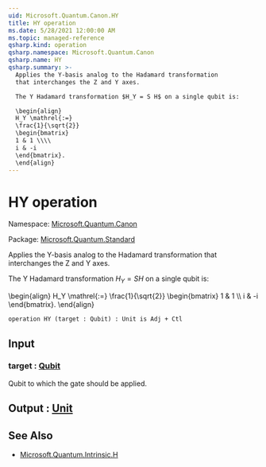 ```yaml
---
uid: Microsoft.Quantum.Canon.HY
title: HY operation
ms.date: 5/28/2021 12:00:00 AM
ms.topic: managed-reference
qsharp.kind: operation
qsharp.namespace: Microsoft.Quantum.Canon
qsharp.name: HY
qsharp.summary: >-
  Applies the Y-basis analog to the Hadamard transformation
  that interchanges the Z and Y axes.

  The Y Hadamard transformation $H_Y = S H$ on a single qubit is:

  \begin{align}
  H_Y \mathrel{:=}
  \frac{1}{\sqrt{2}}
  \begin{bmatrix}
  1 & 1 \\\\
  i & -i
  \end{bmatrix}.
  \end{align}
---
```


# HY operation

Namespace: [Microsoft.Quantum.Canon](xref:Microsoft.Quantum.Canon)

Package: [Microsoft.Quantum.Standard](https://nuget.org/packages/Microsoft.Quantum.Standard)


Applies the Y-basis analog to the Hadamard transformationthat interchanges the Z and Y axes.The Y Hadamard transformation $H_Y = S H$ on a single qubit is:\begin{align}H_Y \mathrel{:=}\frac{1}{\sqrt{2}}\begin{bmatrix}1 & 1 \\\\i & -i\end{bmatrix}.\end{align}

```qsharp
operation HY (target : Qubit) : Unit is Adj + Ctl
```


## Input

### target : [Qubit](xref:microsoft.quantum.qsharp.valueliterals#qubit-literals)

Qubit to which the gate should be applied.



## Output : [Unit](xref:microsoft.quantum.qsharp.valueliterals#unit-literal)



## See Also

- [Microsoft.Quantum.Intrinsic.H](xref:Microsoft.Quantum.Intrinsic.H)